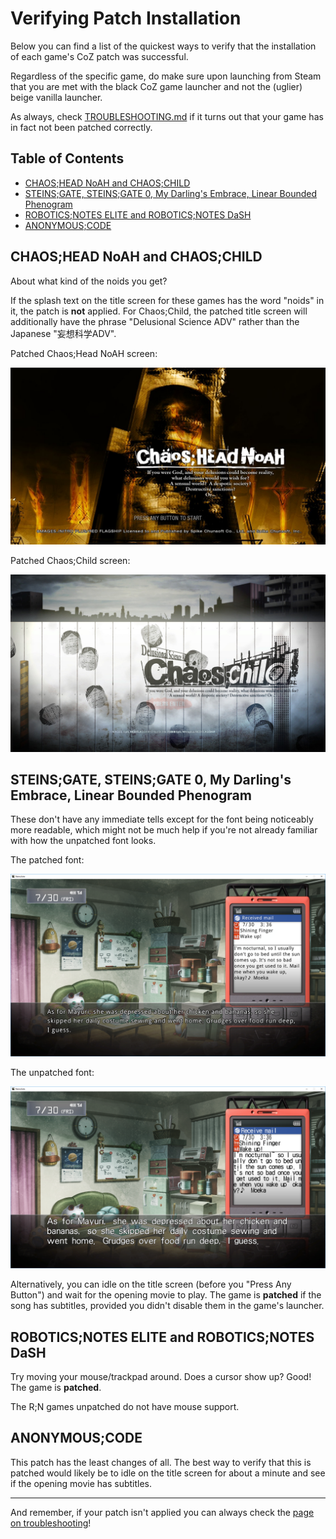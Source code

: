 # Verifying Patch Installation

Below you can find a list of the quickest ways to verify that the installation of each game's CoZ patch was successful.

Regardless of the specific game, do make sure upon launching from Steam that you are met with the black CoZ game launcher and not the (uglier) beige vanilla launcher.

As always, check [TROUBLESHOOTING.md](/docs/TROUBLESHOOTING.md) if it turns out that your game has in fact not been patched correctly.

## Table of Contents

- [CHAOS;HEAD NoAH and CHAOS;CHILD](#chaoshead-noah-and-chaoschild)
- [STEINS;GATE, STEINS;GATE 0, My Darling's Embrace, Linear Bounded Phenogram](#steinsgate-steinsgate-0-my-darlings-embrace-linear-bounded-phenogram)
- [ROBOTICS;NOTES ELITE and ROBOTICS;NOTES DaSH](#roboticsnotes-elite-and-roboticsnotes-dash)
- [ANONYMOUS;CODE](#anonymouscode)

## CHAOS;HEAD NoAH and CHAOS;CHILD

About what kind of the noids you get?

If the splash text on the title screen for these games has the word "noids" in it, the patch is **not** applied. For Chaos;Child, the patched title screen will additionally have the phrase "Delusional Science ADV" rather than the Japanese "妄想科学ADV".

Patched Chaos;Head NoAH screen:

![The patched C;HN title screen](/assets/verify/nonoids.jpg "No noids?")

Patched Chaos;Child screen:

![The patched C;C title screen](/assets/verify/choccybestboy.jpg "No noids.")

## STEINS;GATE, STEINS;GATE 0, My Darling's Embrace, Linear Bounded Phenogram

These don't have any immediate tells except for the font being noticeably more readable, which might not be much help if you're not already familiar with how the unpatched font looks.

The patched font:

![S;G with the better font](/assets/verify/much-better.png "Lookin good.")

The unpatched font:

![S;G with the vanilla font](/assets/verify/ow-my-eyes.png "Ow, my eyes.")

Alternatively, you can idle on the title screen (before you "Press Any Button") and wait for the opening movie to play. The game is **patched** if the song has subtitles, provided you didn't disable them in the game's launcher.

## ROBOTICS;NOTES ELITE and ROBOTICS;NOTES DaSH

Try moving your mouse/trackpad around. Does a cursor show up? Good! The game is **patched**.

The R;N games unpatched do not have mouse support.

## ANONYMOUS;CODE

This patch has the least changes of all. The best way to verify that this is patched would likely be to idle on the title screen for about a minute and see if the opening movie has subtitles.

--------

And remember, if your patch isn't applied you can always check the [page on troubleshooting](/docs/TROUBLESHOOTING.md)!
